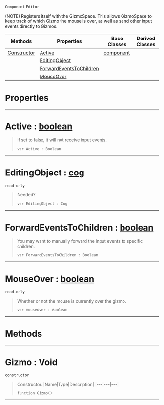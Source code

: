  `Component` `Editor`



(NOTE) Registers itself with the GizmoSpace. This allows GizmoSpace to keep track of which Gizmo the mouse is over, as well as send other input events directly to Gizmos.

|Methods|Properties|Base Classes|Derived Classes|
|---|---|---|---|
|[ Constructor](https://github.com/ArendDanielek/ZeroDocsTest/blob/master/code_reference/class_reference/gizmo.markdown#gizmo-void)|[ Active](https://github.com/ArendDanielek/ZeroDocsTest/blob/master/code_reference/class_reference/gizmo.markdown#active-zero-engine-docum)|[component](https://github.com/ArendDanielek/ZeroDocsTest/blob/master/code_reference/class_reference/component.markdown)| |
| |[ EditingObject](https://github.com/ArendDanielek/ZeroDocsTest/blob/master/code_reference/class_reference/gizmo.markdown#editingobject-zero-engin)| | |
| |[ ForwardEventsToChildren](https://github.com/ArendDanielek/ZeroDocsTest/blob/master/code_reference/class_reference/gizmo.markdown#forwardeventstochildren)| | |
| |[ MouseOver](https://github.com/ArendDanielek/ZeroDocsTest/blob/master/code_reference/class_reference/gizmo.markdown#mouseover-zero-engine-do)| | |


 #  Properties


---  
 #  Active : [boolean](https://github.com/ArendDanielek/ZeroDocsTest/blob/master/code_reference/zilch_base_types/boolean.markdown)

> If set to false, it will not receive input events.
> ``` lang=cpp, name=Zilch
> var Active : Boolean


---  
 #  EditingObject : [cog](https://github.com/ArendDanielek/ZeroDocsTest/blob/master/code_reference/class_reference/cog.markdown)

 `read-only`

> Needed?
> ``` lang=cpp, name=Zilch
> var EditingObject : Cog


---  
 #  ForwardEventsToChildren : [boolean](https://github.com/ArendDanielek/ZeroDocsTest/blob/master/code_reference/zilch_base_types/boolean.markdown)

> You may want to manually forward the input events to specific children.
> ``` lang=cpp, name=Zilch
> var ForwardEventsToChildren : Boolean


---  
 #  MouseOver : [boolean](https://github.com/ArendDanielek/ZeroDocsTest/blob/master/code_reference/zilch_base_types/boolean.markdown)

 `read-only`

> Whether or not the mouse is currently over the gizmo.
> ``` lang=cpp, name=Zilch
> var MouseOver : Boolean


---  
 #  Methods


---  
 #  Gizmo : Void

 `constructor`

> Constructor.
> |Name|Type|Description|
> |---|---|---|
> ``` lang=cpp, name=Zilch
> function Gizmo()
> ``` 


---  
 
  
  
  
  
  
  
  

 